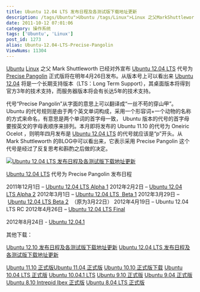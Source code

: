 ```yaml
---
title: Ubuntu 12.04 LTS 发布日程及各测试版下载地址更新
description: /tags/Ubuntu">Ubuntu /tags/Linux">Linux 之父MarkShuttleworth已经对外宣布 post/Ubuntu-12.04-LTS-Precise-Pangolin.html">Ubuntu12.04LTS 代号为 post/Ubuntu-12.04-LTS-Precise-Pangolin.html">PrecisePangolin 正式版将在明年4月26日发布。从版本号上可以看出来 post/Ubuntu-12.04-LTS-Precise-Pangolin.html">Ubuntu12.04 将是一个长期支持版本（LTS：LongTermSupport），其桌面版本将得到官方3年的技术支持，而服务器版本将会有长达5年的技术支持。代号“PrecisePangolin”从字面的意思上可以翻译成“一丝不苟的穿山甲”。Ubuntu的代号规则是由于两个英文单词构成，采用一个形容词+一个动物的名称的方式来命名，有意思是两个单词的首字母一致，Ubuntu版本的代号的首字母要按英文的字母表顺序来排列。本月即将发布的Ubuntu11.10的代号为OneiricOcelot，则明年四月发布是Ubuntu12.04LTS的代号就应该是“p”开头。从MarkShuttleworth的BLOG中可以看出来，它表示采用PrecisePangolin这个代号是经过了反复思考和斟酌之后做的决定。
date: 2011-10-12 07:01:06
category: 操作系统
tags: ['Ubuntu', 'Linux']
post_id: 1273
alias: Ubuntu-12.04-LTS-Precise-Pangolin
ViewNums: 11304
---
```


[Ubuntu](/tags/Ubuntu) [Linux](/tags/Linux) 之父 Mark Shuttleworth 已经对外宣布 [Ubuntu 12.04 LTS](/blog/ubuntu-1204-lts-precise-pangolin) 代号为 [Precise Pangolin](/blog/ubuntu-1204-lts-precise-pangolin) 正式版将在明年4月26日发布。从版本号上可以看出来 [Ubuntu 12.04](/blog/ubuntu-1204-lts-precise-pangolin) 将是一个长期支持版本（LTS：Long Term Support），其桌面版本将得到官方3年的技术支持，而服务器版本将会有长达5年的技术支持。

代号“Precise Pangolin”从字面的意思上可以翻译成“一丝不苟的穿山甲”。Ubuntu 的代号规则是由于两个英文单词构成，采用一个形容词+一个动物的名称的方式来命名，有意思是两个单词的首字母一致， Ubuntu 版本的代号的首字母要按英文的字母表顺序来排列。本月即将发布的 Ubuntu 11.10 的代号为 Oneiric Ocelot ，则明年四月发布是 [Ubuntu 12.04 LTS](/blog/ubuntu-1204-lts-final) 的代号就应该是“p”开头。从 Mark Shuttleworth 的BLOG中可以看出来，它表示采用 Precise Pangolin 这个代号是经过了反复思考和斟酌之后做的决定。

[![Ubuntu 12.04 LTS 发布日程及各测试版下载地址更新](http://www.ubuntuhome.com/wp-content/uploads/2011/10/0642260361988839.jpg)](/blog/ubuntu-1204-lts-precise-pangolin)

[Ubuntu 12.04 LTS](/blog/ubuntu-1204-lts-precise-pangolin) 代号为 Precise Pangolin 发布日程

2011年12月1日 – [Ubuntu 12.04 LTS Alpha 1](/blog/ubuntu-1204-alpha-1)
2012年2月2日 – [Ubuntu 12.04 LTS Alpha 2](/blog/ubuntu-1204-alpha-2)
2012年3月1日 – [Ubuntu 12.04 LTS  Beta 1](/blog/ubuntu-1204-beta-1)
2012年3月29日 – [Ubuntu 12.04 LTS Beta 2](/blog/ubuntu-1204-beta-2)  （原为3月22日）
2012年4月19日 – Ubuntu 12.04 LTS RC
2012年4月26日 – [Ubuntu 12.04 LTS Final](/blog/ubuntu-1204-lts-final)

2012年8月24日 - [Ubuntu 12.04.1](/blog/ubuntu-12041)

其他下载：

[Ubuntu 12.10 发布日程及各测试版下载地址更新](/blog/ubuntu-1210)
 [Ubuntu 12.04 LTS 发布日程及各测试版下载地址更新](/blog/ubuntu-1204-lts-precise-pangolin)

[Ubuntu 11.10 正式版](/blog/ubuntu-1110-final)[Ubuntu 11.04 正式版](/blog/ubuntu-1104-final) [Ubuntu 10.10 正式版下载](/blog/ubuntu-1010-maverick-meerkat "ubuntu 1010 正式版下载")
[Ubuntu 10.04 LTS 正式版](/blog/ubuntu-1004-lts-final)
[Ubuntu 10.04.1 LTS](/blog/ubuntu-10041-lts "ubuntu 10041 lts 下载")
[Ubuntu 9.10 正式版](/blog/ubuntu-910-final)
[Ubuntu 9.04 正式版](/blog/ubuntu-904-final)
[Ubuntu 8.10 Intrepid Ibex 正式版](/blog/ubuntu-810-intrepid-ibex)
[Ubuntu 8.04 LTS 正式版](/blog/ubuntu-804-lts-download-xiazai)

